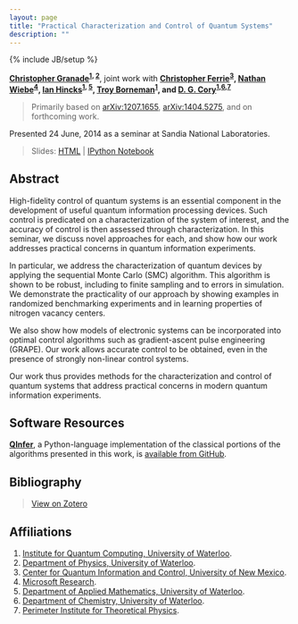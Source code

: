 ```yaml
---
layout: page
title: "Practical Characterization and Control of Quantum Systems"
description: ""
---
```

{% include JB/setup %}

**[Christopher Granade](/)<sup>[1](#affil-iqc), [2](#affil-uwphys)</sup>**,
joint work with
**[Christopher Ferrie](http://csferrie.com/)<sup>[3](#affil-cquic)</sup>,
[Nathan Wiebe](http://research.microsoft.com/en-us/people/nawiebe/)<sup>[4](#affil-msr)</sup>,
[Ian Hincks](https://services.iqc.uwaterloo.ca/people/profile/ihincks/)<sup>[1](#affil-iqc), [5](#affil-uwamath)</sup>,
[Troy Borneman](https://services.iqc.uwaterloo.ca/people/profile/tbornema/)<sup>[1](#affil-iqc)</sup>, and
[D. G. Cory](http://iqc.uwaterloo.ca/iqc-directory/dcory/)<sup>[1](#affil-iqc),[6](#affil-uwchem),[7](#affil-pi)</sup>**

 > Primarily based on [arXiv:1207.1655](https://scirate.com/arxiv/1207.1655), [arXiv:1404.5275](../../arb/), and on forthcoming work.
 
Presented 24 June, 2014 as a seminar at Sandia National Laboratories.

 > Slides: [HTML](slides.html) | [IPython Notebook](slides.ipynb)

## Abstract ##

High-fidelity control of quantum systems is an essential component
in the development of useful quantum information processing devices.
Such control is predicated on a characterization of the system of
interest, and the accuracy of control is then assessed
through characterization.
In this seminar, we discuss novel approaches for each,
and show how our work addresses practical concerns
in quantum information experiments.

In particular, we address the characterization of quantum devices
by applying the sequential Monte Carlo (SMC) algorithm. This algorithm
is shown to be robust, including to finite sampling and to errors in simulation.
We demonstrate the practicality of our approach by showing examples
in randomized benchmarking experiments and in learning properties of nitrogen
vacancy centers.

We also show how models of electronic systems can be incorporated
into optimal control algorithms such as gradient-ascent pulse engineering
(GRAPE). Our work allows accurate control to be obtained, even in the
presence of strongly non-linear control systems.

Our work thus provides methods for the characterization and control
of quantum systems that address practical concerns in modern quantum information
experiments.

## Software Resources ##

[**QInfer**](https://github.com/csferrie/python-qinfer), a Python-language
implementation of the classical portions of the algorithms presented in this work, is
[available from GitHub](https://github.com/csferrie/python-qinfer).

## Bibliography ##

 > [View on Zotero](https://www.zotero.org/cgranade/items/collectionKey/VSWSNCCA)

## Affiliations ##


1. <a id="affil-iqc"></a>[Institute for Quantum Computing, University of Waterloo](http://iqc.uwaterloo.ca).
2. <a id="affil-uwphys"></a>[Department of Physics, University of Waterloo](https://uwaterloo.ca/physics-astronomy/).
3. <a id="affil-cquic"></a>[Center for Quantum Information and Control, University of New Mexico](http://physics.unm.edu/CQuIC/).
4. <a id="affil-msr"></a>[Microsoft Research](http://research.microsoft.com/en-us/).
5. <a id="affil-uwamath"></a>[Department of Applied Mathematics, University of Waterloo](https://math.uwaterloo.ca/applied-mathematics/home).
6. <a id="affil-uwchem"></a>[Department of Chemistry, University of Waterloo](https://uwaterloo.ca/chemistry/).
7. <a id="affil-pi"></a>[Perimeter Institute for Theoretical Physics](http://www.perimeterinstitute.ca/).

